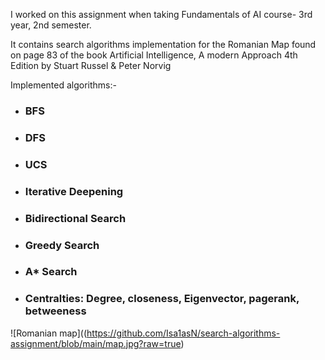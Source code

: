 I worked on this assignment when taking Fundamentals of AI course- 3rd year, 2nd semester.

It contains search algorithms implementation for the Romanian Map found on page 83 of the book Artificial Intelligence, A modern Approach 4th Edition by Stuart Russel & Peter Norvig

Implemented algorithms:-
* ### BFS
* ### DFS
* ### UCS
* ### Iterative Deepening
* ### Bidirectional Search
* ### Greedy Search
* ### A* Search
* ### Centralties: Degree, closeness, Eigenvector, pagerank, betweeness


![Romanian map]((https://github.com/Isa1asN/search-algorithms-assignment/blob/main/map.jpg?raw=true)


